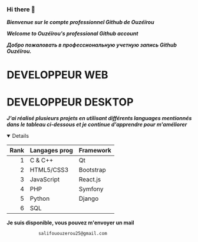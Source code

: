 ### Hi there 👋

<!--
**shadowghost94/shadowghost94** is a ✨ _special_ ✨ repository because its `README.md` (this file) appears on your GitHub profile.

Here are some ideas to get you started:

- 🔭 I’m currently working on ...
- 🌱 I’m currently learning ...
- 👯 I’m looking to collaborate on ...
- 🤔 I’m looking for help with ...
- 💬 Ask me about ...
- 📫 How to reach me: ...
- 😄 Pronouns: ...
- ⚡ Fun fact: ...
-->
***Bienvenue sur le compte professionnel Github de Ouzéïrou***  


***Welcome to Ouzéïrou's professional Github account***  


***Добро пожаловать в профессиональную учетную запись Github Ouzéïrou.***  


# DEVELOPPEUR WEB
# DEVELOPPEUR DESKTOP


***J'ai réalisé plusieurs projets en utilisant différents languages mentionnés dans le tableau ci-dessous et je continue d'apprendre pour m'améliorer***  
<details open>
  
| Rank | Langages prog| Framework |
|-----:|---------------|-----------|
|     1| C & C++       | Qt        |
|     2| HTML5/CSS3    | Bootstrap |
|     3| JavaScript    | React.js  |
|     4| PHP           | Symfony   |
|     5| Python        | Django    |
|     6| SQL           |           |

</details>  

**Je suis disponible, vous pouvez m'envoyer un mail**


                salifououzerou25@gmail.com
